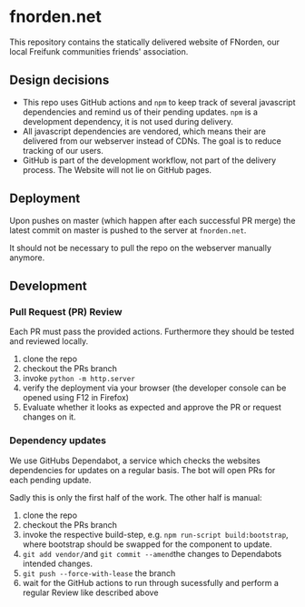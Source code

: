 # fnorden.net

This repository contains the statically delivered website of FNorden, our local Freifunk communities friends' association.

## Design decisions

- This repo uses GitHub actions and `npm` to keep track of several javascript dependencies and remind us of their pending updates.
  `npm` is a development dependency, it is not used during delivery.
- All javascript dependencies are vendored, which means their are delivered from our webserver instead of CDNs.
  The goal is to reduce tracking of our users.
- GitHub is part of the development workflow, not part of the delivery process. The Website will not lie on GitHub pages.

## Deployment

Upon pushes on master (which happen after each successful PR merge) the latest commit on master is pushed to the server at `fnorden.net`.

It should not be necessary to pull the repo on the webserver manually anymore.

## Development

### Pull Request (PR) Review

Each PR must pass the provided actions.
Furthermore they should be tested and reviewed locally.

1. clone the repo
2. checkout the PRs branch
3. invoke `python -m http.server`
4. verify the deployment via your browser (the developer console can be opened using F12 in Firefox)
5. Evaluate whether it looks as expected and approve the PR or request changes on it.

### Dependency updates

We use GitHubs Dependabot, a service which checks the websites dependencies for updates on a regular basis.
The bot will open PRs for each pending update.

Sadly this is only the first half of the work. The other half is manual:

1. clone the repo
2. checkout the PRs branch
3. invoke the respective build-step, e.g. `npm run-script build:bootstrap`, where bootstrap should be swapped for the component to update.
4. `git add vendor/`and `git commit --amend`the changes to Dependabots intended changes.
5. `git push --force-with-lease` the branch
6. wait for the GitHub actions to run through sucessfully and perform a regular Review like described above
